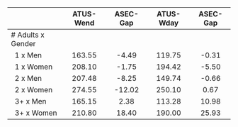 
|                      |    ATUS-Wend |     ASEC-Gap |    ATUS-Wday |     ASEC-Gap |
| -------------------- | :----------: | :----------: | :----------: | :----------: |
| # Adults x Gender    |              |              |              |              |
| &nbsp;&nbsp;1 x Men  |       163.55 |        -4.49 |       119.75 |        -0.31 |
| &nbsp;&nbsp;1 x Women |       208.10 |        -1.75 |       194.42 |        -5.50 |
| &nbsp;&nbsp;2 x Men  |       207.48 |        -8.25 |       149.74 |        -0.66 |
| &nbsp;&nbsp;2 x Women |       274.55 |       -12.02 |       250.10 |         0.67 |
| &nbsp;&nbsp;3+ x Men |       165.15 |         2.38 |       113.28 |        10.98 |
| &nbsp;&nbsp;3+ x Women |       210.80 |        18.40 |       190.00 |        25.93 |

